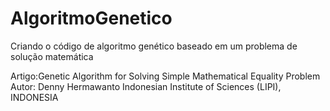 # AlgoritmoGenetico
Criando o código de algoritmo genético baseado em um problema de solução matemática

Artigo:Genetic Algorithm for Solving Simple Mathematical Equality Problem
Autor: Denny Hermawanto
Indonesian Institute of Sciences (LIPI), INDONESIA
